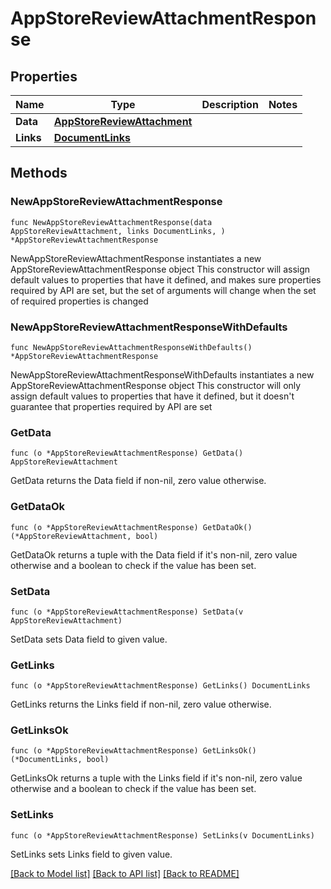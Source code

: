 # AppStoreReviewAttachmentResponse

## Properties

Name | Type | Description | Notes
------------ | ------------- | ------------- | -------------
**Data** | [**AppStoreReviewAttachment**](AppStoreReviewAttachment.md) |  | 
**Links** | [**DocumentLinks**](DocumentLinks.md) |  | 

## Methods

### NewAppStoreReviewAttachmentResponse

`func NewAppStoreReviewAttachmentResponse(data AppStoreReviewAttachment, links DocumentLinks, ) *AppStoreReviewAttachmentResponse`

NewAppStoreReviewAttachmentResponse instantiates a new AppStoreReviewAttachmentResponse object
This constructor will assign default values to properties that have it defined,
and makes sure properties required by API are set, but the set of arguments
will change when the set of required properties is changed

### NewAppStoreReviewAttachmentResponseWithDefaults

`func NewAppStoreReviewAttachmentResponseWithDefaults() *AppStoreReviewAttachmentResponse`

NewAppStoreReviewAttachmentResponseWithDefaults instantiates a new AppStoreReviewAttachmentResponse object
This constructor will only assign default values to properties that have it defined,
but it doesn't guarantee that properties required by API are set

### GetData

`func (o *AppStoreReviewAttachmentResponse) GetData() AppStoreReviewAttachment`

GetData returns the Data field if non-nil, zero value otherwise.

### GetDataOk

`func (o *AppStoreReviewAttachmentResponse) GetDataOk() (*AppStoreReviewAttachment, bool)`

GetDataOk returns a tuple with the Data field if it's non-nil, zero value otherwise
and a boolean to check if the value has been set.

### SetData

`func (o *AppStoreReviewAttachmentResponse) SetData(v AppStoreReviewAttachment)`

SetData sets Data field to given value.


### GetLinks

`func (o *AppStoreReviewAttachmentResponse) GetLinks() DocumentLinks`

GetLinks returns the Links field if non-nil, zero value otherwise.

### GetLinksOk

`func (o *AppStoreReviewAttachmentResponse) GetLinksOk() (*DocumentLinks, bool)`

GetLinksOk returns a tuple with the Links field if it's non-nil, zero value otherwise
and a boolean to check if the value has been set.

### SetLinks

`func (o *AppStoreReviewAttachmentResponse) SetLinks(v DocumentLinks)`

SetLinks sets Links field to given value.



[[Back to Model list]](../README.md#documentation-for-models) [[Back to API list]](../README.md#documentation-for-api-endpoints) [[Back to README]](../README.md)


